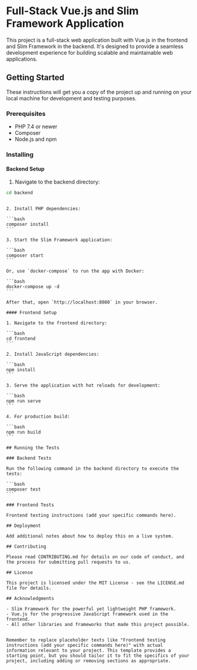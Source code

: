 # Full-Stack Vue.js and Slim Framework Application

This project is a full-stack web application built with Vue.js in the frontend and Slim Framework in the backend. It's designed to provide a seamless development experience for building scalable and maintainable web applications.

## Getting Started

These instructions will get you a copy of the project up and running on your local machine for development and testing purposes.

### Prerequisites

- PHP 7.4 or newer
- Composer
- Node.js and npm

### Installing

#### Backend Setup

1. Navigate to the backend directory:

```bash
cd backend
```
````

2. Install PHP dependencies:

```bash
composer install
```

3. Start the Slim Framework application:

```bash
composer start
```

Or, use `docker-compose` to run the app with Docker:

```bash
docker-compose up -d
```

After that, open `http://localhost:8080` in your browser.

#### Frontend Setup

1. Navigate to the frontend directory:

```bash
cd frontend
```

2. Install JavaScript dependencies:

```bash
npm install
```

3. Serve the application with hot reloads for development:

```bash
npm run serve
```

4. For production build:

```bash
npm run build
```

## Running the Tests

### Backend Tests

Run the following command in the backend directory to execute the tests:

```bash
composer test
```

### Frontend Tests

Frontend testing instructions (add your specific commands here).

## Deployment

Add additional notes about how to deploy this on a live system.

## Contributing

Please read CONTRIBUTING.md for details on our code of conduct, and the process for submitting pull requests to us.

## License

This project is licensed under the MIT License - see the LICENSE.md file for details.

## Acknowledgments

- Slim Framework for the powerful yet lightweight PHP framework.
- Vue.js for the progressive JavaScript framework used in the frontend.
- All other libraries and frameworks that made this project possible.


Remember to replace placeholder texts like "Frontend testing instructions (add your specific commands here)" with actual information relevant to your project. This template provides a starting point, but you should tailor it to fit the specifics of your project, including adding or removing sections as appropriate.
